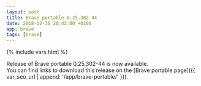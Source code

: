 ```yaml
---
layout: post
title: Brave portable 0.25.302-44
date: 2018-12-30 20:42:00 +0100
app: brave
tags: [brave]
---
```

{% include vars.html %}

Release of Brave portable 0.25.302-44 is now available.<br />
You can find links to download this release on the [Brave portable page]({{ var_seo_url | append: '/app/brave-portable/' }}).